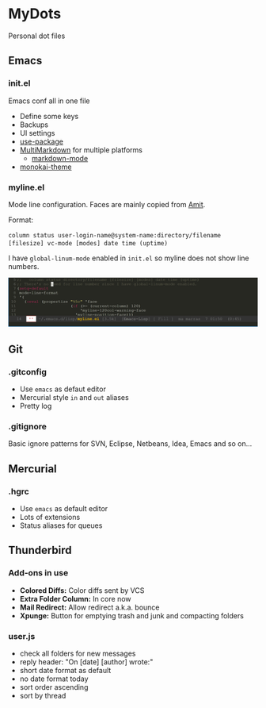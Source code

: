# MyDots

Personal dot files

## Emacs

### init.el

Emacs conf all in one file

* Define some keys
* Backups
* UI settings
* [use-package](https://github.com/jwiegley/use-package)
* [MultiMarkdown](http://fletcherpenney.net/multimarkdown/) for multiple platforms
  * [markdown-mode](https://github.com/jrblevin/markdown-mode)
* [monokai-theme](https://github.com/oneKelvinSmith/monokai-emacs)

### myline.el
Mode line configuration.
Faces are mainly copied from [Amit](http://amitp.blogspot.fi/2011/08/emacs-custom-mode-line.html).

Format:

	column status user-login-name@system-name:directory/filename [filesize] vc-mode [modes] date time (uptime)

I have `global-linum-mode` enabled in `init.el` so myline does not show line numbers.

![Myline screenshot](.emacs.d/lisp/myline-screenshot.png)

## Git

### .gitconfig

* Use `emacs` as defaut editor
* Mercurial style `in` and `out` aliases
* Pretty log

### .gitignore

Basic ignore patterns for SVN, Eclipse, Netbeans, Idea, Emacs and so on...

## Mercurial

### .hgrc

* Use `emacs` as default editor
* Lots of extensions
* Status aliases for queues

## Thunderbird

### Add-ons in use

* **Colored Diffs:** Color diffs sent by VCS
* **Extra Folder Column:** In core now
* **Mail Redirect:** Allow redirect a.k.a. bounce
* **Xpunge:** Button for emptying trash and junk and compacting folders

### user.js

* check all folders for new messages
* reply header: "On [date] [author] wrote:"
* short date format as default
* no date format today
* sort order ascending
* sort by thread
